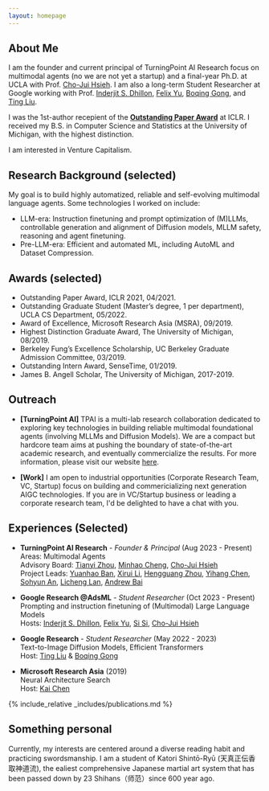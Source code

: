 ```yaml
---
layout: homepage
---
```


## About Me
I am the founder and current principal of TurningPoint AI Research focus on multimodal agents (no we are not yet a startup) and a final-year Ph.D. at UCLA with Prof. [Cho-Jui Hsieh](https://scholar.google.com/citations?user=Wy89g4IAAAAJ&hl=en). I am also a long-term Student Researcher at Google working with Prof. [Inderjit S. Dhillon](https://scholar.google.com/citations?user=xBv5ZfkAAAAJ&hl=en), [Felix Yu](https://scholar.google.com/citations?user=lYvF6cUAAAAJ&hl=en), [Boqing Gong](https://scholar.google.com/citations?user=lv9ZeVUAAAAJ&hl=en), and [Ting Liu](https://scholar.google.com/citations?user=4wSfAIQAAAAJ&hl=en).

I was the 1st-author recepient of the **[Outstanding Paper Award](https://iclr-conf.medium.com/announcing-iclr-2021-outstanding-paper-awards-9ae0514734ab)** at ICLR.
I received my B.S. in Computer Science and Statistics at the University of Michigan, with the highest distinction.

I am interested in Venture Capitalism.

<!-- During this period, I interned at [Microsoft Research](https://www.microsoft.com/en-us/research/lab/microsoft-research-asia/) and [Sensetime](https://www.sensetime.com/en) on machine learning and computer vision, as well as helped a startup to develop its prototype robots. -->
<!-- 4Prior to that, I worked on quantitative investing at Shanghai Key Laboratory of Finance. -->


## Research Background (selected)
My goal is to build highly automatized, reliable and self-evolving multimodal language agents. Some technologies I worked on include:
- LLM-era: Instruction finetuning and prompt optimization of (M)LLMs, controllable generation and alignment of Diffusion models, MLLM safety, reasoning and agent finetuning.
- Pre-LLM-era: Efficient and automated ML, including AutoML and Dataset Compression.


## Awards (selected)
- Outstanding Paper Award, ICLR 2021, 04/2021.
- Outstanding Graduate Student (Master’s degree, 1 per department), UCLA CS Department, 05/2022.
- Award of Excellence, Microsoft Research Asia (MSRA), 09/2019.
- Highest Distinction Graduate Award, The University of Michigan, 08/2019.
- Berkeley Fung’s Excellence Scholarship, UC Berkeley Graduate Admission Committee, 03/2019.
- Outstanding Intern Award, SenseTime, 01/2019.
- James B. Angell Scholar, The University of Michigan, 2017-2019.


## Outreach
- **[TurningPoint AI]** TPAI is a multi-lab research collaboration dedicated to exploring key technologies in building reliable multimodal foundational agents (involving MLLMs and Diffusion Models). We are a compact but hardcore team aims at pushing the boundary of state-of-the-art academic research, and eventually commercialize the results. For more information, please visit our website [here](https://turningpointai.wixsite.com/home).

- **[Work]** I am open to industrial opportunities (Corporate Research Team, VC, Startup) focus on building and commericializing next generation AIGC technologies. If you are in VC/Startup business or leading a corporate research team, I'd be delighted to have a chat with you.


<!-- ## Highlighted News
- **[May. 2024]** Three papers accepted at ICML 2024.
- **[Mar. 2024]** ARC concluded Exploratory Phase with 5 papers. Entering Phase 2, we are doubling down on the winning technologies.
- **[Dec. 2023]** Together with multiple reowned researchers across academia and industry, we are organizing the [1st workshop on Dataset Distillation]() [@CVPR 2024](https://cvpr.thecvf.com/) to explore new frontiers in data-efficient ML. Please stay tuned for more details on submissions, speakers and events!
- **[Aug. 2023]** I formed a Research Alliance to pursue topics in AIGC (see the Outreach section for more info).
- **[Apr. 2023]** [TESLA](https://arxiv.org/abs/2211.10586) is accepted at ICML 2023 - one of the first to scale-up Dataset Distillation to ImageNet-1K.
- **[Jul. 2022]** We released [DC-BENCH](https://justincui03.github.io/dcbench/) - the first benchmark for evaluating Dataset Compression methods.
- [May 2022] I received Outstanding Graduate Student Award for the Master's degree at UCLA.
- **[Apr. 2021]** Our paper *"Rethinking Architecture Selection in Differentiable NAS"* won the **[Outstanding Paper Award](https://iclr-conf.medium.com/announcing-iclr-2021-outstanding-paper-awards-9ae0514734ab)** at ICLR 2021. -->


## Experiences (Selected)

- **TurningPoint AI Research** - *Founder & Principal* (Aug 2023 - Present)<br/>
Areas: Multimodal Agents<br/>
Advisory Board: [Tianyi Zhou](https://tianyizhou.github.io/), [Minhao Cheng](https://cmhcbb.github.io/), [Cho-Jui Hsieh](http://web.cs.ucla.edu/~chohsieh/)<br/>
Project Leads: [Yuanhao Ban](), [Xirui Li](), [Hengguang Zhou](), [Yihang Chen](), [Sohyun An](), [Licheng Lan](), [Andrew Bai]()

- **Google Research @AdsML** - *Student Researcher* (Oct 2023 - Present)<br/>
Prompting and instruction finetuning of (Multimodal) Large Language Models<br/>
Hosts: [Inderjit S. Dhillon](https://scholar.google.com/citations?user=xBv5ZfkAAAAJ&hl=en), [Felix Yu](https://scholar.google.com/citations?user=lYvF6cUAAAAJ&hl=en), [Si Si](https://scholar.google.com/citations?user=eAJfUeIAAAAJ&hl=en), [Cho-Jui Hsieh](http://web.cs.ucla.edu/~chohsieh/)

- **Google Research** - *Student Researcher* (May 2022 - 2023)<br/>
Text-to-Image Diffusion Models, Efficient Transformers<br/>
Host: [Ting Liu](https://scholar.google.com/citations?user=4wSfAIQAAAAJ&hl=en) & [Boqing Gong](http://boqinggong.info/)

- **Microsoft Research Asia** (2019)<br/>
Neural Architecture Search<br/>
Host: [Kai Chen](https://scholar.google.com/citations?hl=en&user=kPDp3cUAAAAJ&view_op=list_works&sortby=pubdate)
  

{% include_relative _includes/publications.md %}

<!-- {% include_relative _includes/services.md %} -->


## Something personal
Currently, my interests are centered around a diverse reading habit and practicing swordsmanship. I am a student of Katori Shintō-Ryū (天真正伝香取神道流), the ealiest comprehensive Japanese martial art system that has been passed down by 23 Shihans（师范）since 600 year ago.